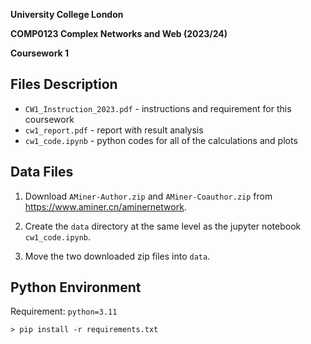 **University College London**

**COMP0123 Complex Networks and Web (2023/24)**

**Coursework 1**

## Files Description

- `CW1_Instruction_2023.pdf` - instructions and requirement for this coursework
- `cw1_report.pdf` - report with result analysis
- `cw1_code.ipynb` - python codes for all of the calculations and plots

## Data Files

1. Download `AMiner-Author.zip` and `AMiner-Coauthor.zip` from https://www.aminer.cn/aminernetwork.

2. Create the `data` directory at the same level as the jupyter notebook `cw1_code.ipynb`.

3. Move the two downloaded zip files into `data`.

## Python Environment

Requirement: `python=3.11`

    > pip install -r requirements.txt